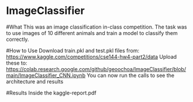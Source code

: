 # ImageClassifier

#What 
This was an image classification in-class competition. The task was to use images of 10 different animals and train a model to classify them correctly.

#How to Use
Download train.pkl and test.pkl files from: https://www.kaggle.com/competitions/cse144-hw4-part2/data
Upload these to: https://colab.research.google.com/github/geoochoa/ImageClassifier/blob/main/ImageClassifier_CNN.ipynb
You can now run the calls to see the architecture and results

#Results
Inside the kaggle-report.pdf

